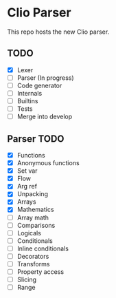 # Clio Parser

This repo hosts the new Clio parser.

## TODO

- [X] Lexer
- [ ] Parser (In progress)
- [ ] Code generator
- [ ] Internals
- [ ] Builtins
- [ ] Tests
- [ ] Merge into develop

## Parser TODO

- [X] Functions
- [X] Anonymous functions
- [X] Set var
- [X] Flow
- [X] Arg ref
- [X] Unpacking
- [X] Arrays
- [X] Mathematics
- [ ] Array math
- [ ] Comparisons
- [ ] Logicals
- [ ] Conditionals
- [ ] Inline conditionals
- [ ] Decorators
- [ ] Transforms
- [ ] Property access
- [ ] Slicing
- [ ] Range